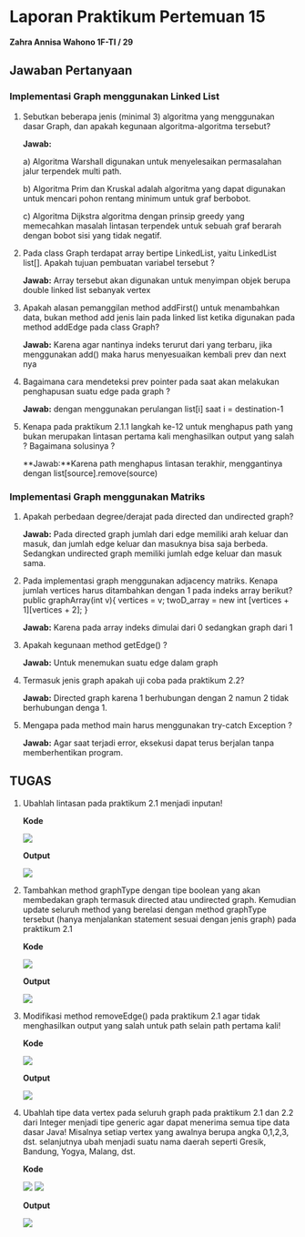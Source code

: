 # Laporan Praktikum Pertemuan 15

**Zahra Annisa Wahono 1F-TI / 29**

## Jawaban Pertanyaan

### **Implementasi Graph menggunakan Linked List**

1. Sebutkan beberapa jenis (minimal 3) algoritma yang menggunakan dasar Graph, dan apakah
kegunaan algoritma-algoritma tersebut?

    **Jawab:** 

    a) Algoritma Warshall digunakan untuk menyelesaikan permasalahan jalur
    terpendek multi path.

    b) Algoritma Prim dan Kruskal adalah algoritma yang dapat digunakan untuk mencari pohon rentang minimum untuk graf berbobot.

    c) Algoritma Dijkstra algoritma dengan prinsip greedy yang memecahkan masalah lintasan terpendek untuk
    sebuah graf berarah dengan bobot sisi yang tidak negatif.

2. Pada class Graph terdapat array bertipe LinkedList, yaitu LinkedList list[]. Apakah tujuan
pembuatan variabel tersebut ?

    **Jawab:**
    Array tersebut akan digunakan untuk menyimpan objek berupa double linked list sebanyak vertex

3. Apakah alasan pemanggilan method addFirst() untuk menambahkan data, bukan method add
jenis lain pada linked list ketika digunakan pada method addEdge pada class Graph?
   
   **Jawab:** Karena agar nantinya indeks terurut dari yang terbaru, jika menggunakan add() maka harus menyesuaikan kembali prev dan next nya

4. Bagaimana cara mendeteksi prev pointer pada saat akan melakukan penghapusan suatu edge
pada graph ?

    **Jawab:** dengan menggunakan perulangan list[i] saat i = destination-1

5. Kenapa pada praktikum 2.1.1 langkah ke-12 untuk menghapus path yang bukan merupakan
lintasan pertama kali menghasilkan output yang salah ? Bagaimana solusinya ? 

    **Jawab:**Karena path menghapus lintasan terakhir, menggantinya dengan list[source].remove(source)

### **Implementasi Graph menggunakan Matriks**

1. Apakah perbedaan degree/derajat pada directed dan undirected graph?

    **Jawab:** Pada directed graph jumlah dari edge memiliki arah keluar dan masuk, dan jumlah edge keluar dan masuknya bisa saja berbeda. Sedangkan undirected graph memiliki jumlah edge keluar dan masuk sama.

2. Pada implementasi graph menggunakan adjacency matriks. Kenapa jumlah vertices harus
ditambahkan dengan 1 pada indeks array berikut?
            public graphArray(int v){
        vertices = v;
        twoD_array = new int [vertices + 1][vertices + 2];
    }
    
    **Jawab:** Karena pada array indeks dimulai dari 0 sedangkan graph dari 1

3. Apakah kegunaan method getEdge() ?
    
    **Jawab:** Untuk menemukan suatu edge dalam graph

4. Termasuk jenis graph apakah uji coba pada praktikum 2.2?
    
    **Jawab:** Directed graph karena 1 berhubungan dengan 2 namun 2 tidak berhubungan denga 1.

5. Mengapa pada method main harus menggunakan try-catch Exception ?
    
    **Jawab:** Agar saat terjadi error, eksekusi dapat terus berjalan tanpa memberhentikan program.

## TUGAS

1. Ubahlah lintasan pada praktikum 2.1 menjadi inputan!
 
    **Kode**

    <img src = "img/1kode.png">

    **Output**

    <img src = "img/1run.png">

2. Tambahkan method graphType dengan tipe boolean yang akan membedakan graph termasuk
directed atau undirected graph. Kemudian update seluruh method yang berelasi dengan method
graphType tersebut (hanya menjalankan statement sesuai dengan jenis graph) pada praktikum
2.1

    **Kode**

    <img src = "img/2kode.png">

    **Output**

    <img src = "img/2run.png">

3. Modifikasi method removeEdge() pada praktikum 2.1 agar tidak menghasilkan output yang salah
untuk path selain path pertama kali!

    **Kode**

    <img src = "img/3kode.png">

    **Output**

    <img src = "img/3run.png">

4. Ubahlah tipe data vertex pada seluruh graph pada praktikum 2.1 dan 2.2 dari Integer menjadi
tipe generic agar dapat menerima semua tipe data dasar Java! Misalnya setiap vertex yang
awalnya berupa angka 0,1,2,3, dst. selanjutnya ubah menjadi suatu nama daerah seperti Gresik,
Bandung, Yogya, Malang, dst.

    **Kode**

    <img src = "img/4kode1.png">
    <img src = "img/4kode.png">

    **Output**

    <img src = "img/4run.png">

    